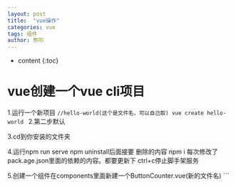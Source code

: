 ```yaml
---
layout: post
title:  "vue操作"
categories: vue
tags: 组件
author: 熊叩
---
```


* content
{:toc}


# vue创建一个vue cli项目


1.运行一个新项目
	```//hello-world(这个是文件名，可以自己取)
	vue create hello-world
	```
2.第二步默认

3.cd到你安装的文件夹

4.运行npm run serve  npm uninstall后面接要 删除的内容 
	npm i 每次修改了pack.age.json里面的依赖的内容。都要更新下
	ctrl+c停止脚手架服务


5.创建一个组件在components里面新建一个ButtonCounter.vue(新的文件名)
	```
	<script>
	import ButtonCounter from './ButtonCounter.vue'

	export default {
	  components: {
		ButtonCounter
	  }
	}
	</script>

	<template>
	  <h1>Here is a child component!</h1>
	  <ButtonCounter />
	</template>
```
6.使用组件 创建在src文件下面
7.props属性和data是平级的,位置随意调整，created初始化
	props:["title参数"]

8.（1）定义一个data里面的对象声明对象
	（2）created初始化,加this
	（3）template ：kk="name"
	绑定vue里面的对象
	

9. 变大的字体
	$emit调用父级组件上的方法
	第一步：子组件定义click方法  @click="fontLarge"
	第二步: 子组件的click方法，调用父组件的方法     fontLarge(){this.$emit('enlarge-text'}
	第三部：父组件在子组件html上定义方法 ,一定要和子组件调用的方法一样 , 这里叫 @enlarge-text="doSomething"
	第四部：在父组件里面实现doSomething方法的具体细节
	
10.通过插槽来分配内容
		<AlertBox>组件
		  Something bad happened.
		</AlertBox>
		定义插槽<slot />
		
11.is就是他的属性，不就：就是一个字符串

12.只有一行显示多个的时候用flex布局。
	单个元素用text-align=center,针对行内块级，或者文字，或者行内元素，只能设置在父级上，并且父级有足够的宽度

13.文件路径
	当前目录   ./
	上一级   ../
14.vue三部曲，先

15.v-if 显示 true隐藏  false
	v-else
	v-else-if
	另一种隐藏和显示的指令是 v-show，这种指令单纯的 display:none 或无；
	v-modle 绑定文本框
	 条件判断指令 v-if，可以通过属性的布尔值来决定是否渲染显示html 内容；<div v-if="flag">为 true 方可显示</div>
	```
	const dataObj = {
	flag : true,
	};
	```
	2. 指令可以有参数，之前的 v-on:click 和 v-bind:class 中冒号后面就是参数；3. on 表示触发事件，参数 click 表示单击，所以参数的值必须是DOM 事件方法；4. bind 表示绑定属性，参数 class 表示 HTML 的属性，添加HTML 属性并赋值；5. 当然，2.6.0 新增了动态参数：v-bind:[attrName]，通过数据对象属性赋值；6. 参数后面可以有修饰符，v-on:submit.prevent，后面遇到具体实例再分析；7. v-bind 和 v-on 属性较长，系统提供了缩写方法，具体如下：<!--v-bind 缩写-->
	```
	<div :class="color">bind</div>
	<div :[key]="color">bind</div>
	<!--v-on 缩写-->
	<button @click="alert">点击</button>
	<button @[event]="alert">点击</button>
	```




